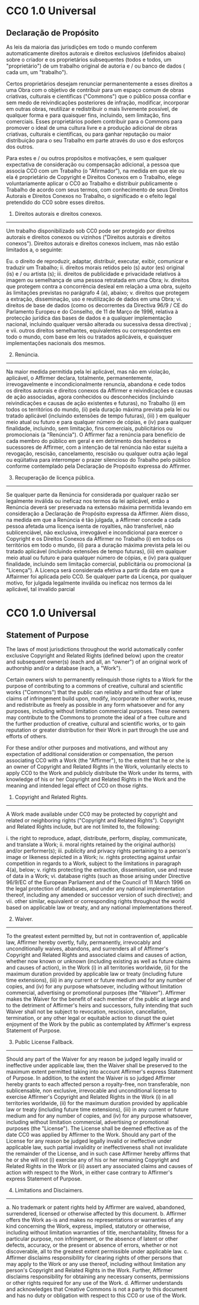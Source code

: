 CC0 1.0 Universal
==================

Declaração de Propósito
---------------------

As leis da maioria das jurisdições em todo o mundo conferem automaticamente direitos autorais e direitos exclusivos (definidos abaixo) sobre o criador e os proprietários subsequentes (todos e todos, um "proprietário") de um trabalho original de autoria e / ou banco de dados ( cada um, um "trabalho").

Certos proprietários desejam renunciar permanentemente a esses direitos a uma Obra com o objetivo de contribuir para um espaço comum de obras criativas, culturais e científicas ("Commons") que o público possa confiar e sem medo de reivindicações posteriores de infração, modificar, incorporar em outras obras, reutilizar e redistribuir o mais livremente possível, de qualquer forma e para quaisquer fins, incluindo, sem limitação, fins comerciais. Esses proprietários podem contribuir para o Commons para promover o ideal de uma cultura livre e a produção adicional de obras criativas, culturais e científicas, ou para ganhar reputação ou maior distribuição para o seu Trabalho em parte através do uso e dos esforços dos outros.

Para estes e / ou outros propósitos e motivações, e sem qualquer expectativa de consideração ou compensação adicional, a pessoa que associa CC0 com um Trabalho (o "Afirmador"), na medida em que ele ou ela é proprietário de Copyright e Direitos Conexos em o Trabalho, elege voluntariamente aplicar o CC0 ao Trabalho e distribuir publicamente o Trabalho de acordo com seus termos, com conhecimento de seus Direitos Autorais e Direitos Conexos no Trabalho, o significado e o efeito legal pretendido do CC0 sobre esses direitos.

1. Direitos autorais e direitos conexos.
--------------------------------
Um trabalho disponibilizado sob CC0 pode ser protegido por direitos autorais e direitos conexos ou vizinhos ("Direitos autorais e direitos conexos"). Direitos autorais e direitos conexos incluem, mas não estão limitados a, o seguinte:

Eu. o direito de reproduzir, adaptar, distribuir, executar, exibir, comunicar e traduzir um Trabalho;
ii. direitos morais retidos pelo (s) autor (es) original (is) e / ou artista (s);
iii. direitos de publicidade e privacidade relativos à imagem ou semelhança de uma pessoa retratada em uma Obra;
iv. direitos que protegem contra a concorrência desleal em relação a uma obra, sujeito às limitações previstas no parágrafo 4 (a), abaixo;
v. direitos que protegem a extração, disseminação, uso e reutilização de dados em uma Obra;
vi. direitos de base de dados (como os decorrentes da Directiva 96/9 / CE do Parlamento Europeu e do Conselho, de 11 de Março de 1996, relativa à protecção jurídica das bases de dados e a qualquer implementação nacional, incluindo qualquer versão alterada ou sucessiva dessa directiva) ; e
vii. outros direitos semelhantes, equivalentes ou correspondentes em todo o mundo, com base em leis ou tratados aplicáveis, e quaisquer implementações nacionais dos mesmos.

2. Renúncia.
-----------
Na maior medida permitida pela lei aplicável, mas não em violação, aplicável, o Affirmer declara, totalmente, permanentemente, irrevogavelmente e incondicionalmente renuncia, abandona e cede todos os direitos autorais e direitos conexos da Affirmer e reivindicações e causas de ação associadas, agora conhecidos ou desconhecidos (incluindo reivindicações e causas de ação existentes e futuras), no Trabalho (i) em todos os territórios do mundo, (ii) pela duração máxima prevista pela lei ou tratado aplicável (incluindo extensões de tempo futuras), (iii) ) em qualquer meio atual ou futuro e para qualquer número de cópias, e (iv) para qualquer finalidade, incluindo, sem limitação, fins comerciais, publicitários ou promocionais (a "Renúncia"). O Affirmer faz a renúncia para benefício de cada membro do público em geral e em detrimento dos herdeiros e sucessores de Affirmer, com a intenção de tal renúncia não estar sujeita a revogação, rescisão, cancelamento, rescisão ou qualquer outra ação legal ou eqüitativa para interromper o prazer silencioso do Trabalho pelo público conforme contemplado pela Declaração de Propósito expressa do Affirmer.

3. Recuperação de licença pública.
----------------------------
Se qualquer parte da Renúncia for considerada por qualquer razão ser legalmente inválida ou ineficaz nos termos da lei aplicável, então a Renúncia deverá ser preservada na extensão máxima permitida levando em consideração a Declaração de Propósito expressa da Affirmer. Além disso, na medida em que a Renúncia é tão julgada, a Affirmer concede a cada pessoa afetada uma licença isenta de royalties, não transferível, não sublicenciável, não exclusiva, irrevogável e incondicional para exercer o Copyright e os Direitos Conexos da Affirmer no Trabalho (i) em todos os territórios em todo o mundo, (ii) para a duração máxima prevista pela lei ou tratado aplicável (incluindo extensões de tempo futuras), (iii) em qualquer meio atual ou futuro e para qualquer número de cópias, e (iv) para qualquer finalidade, incluindo sem limitação comercial, publicitária ou promocional (a "Licença"). A Licença será considerada efetiva a partir da data em que a Affairmer foi aplicada pelo CC0. Se qualquer parte da Licença, por qualquer motivo, for julgada legalmente inválida ou ineficaz nos termos da lei aplicável, tal invalido parcial




CC0 1.0 Universal
==================

Statement of Purpose
---------------------

The laws of most jurisdictions throughout the world automatically confer exclusive Copyright and Related Rights (defined below) upon the creator and subsequent owner(s) (each and all, an "owner") of an original work of authorship and/or a database (each, a "Work").

Certain owners wish to permanently relinquish those rights to a Work for the purpose of contributing to a commons of creative, cultural and scientific works ("Commons") that the public can reliably and without fear of later claims of infringement build upon, modify, incorporate in other works, reuse and redistribute as freely as possible in any form whatsoever and for any purposes, including without limitation commercial purposes. These owners may contribute to the Commons to promote the ideal of a free culture and the further production of creative, cultural and scientific works, or to gain reputation or greater distribution for their Work in part through the use and efforts of others.

For these and/or other purposes and motivations, and without any expectation of additional consideration or compensation, the person associating CC0 with a Work (the "Affirmer"), to the extent that he or she is an owner of Copyright and Related Rights in the Work, voluntarily elects to apply CC0 to the Work and publicly distribute the Work under its terms, with knowledge of his or her Copyright and Related Rights in the Work and the meaning and intended legal effect of CC0 on those rights.

1. Copyright and Related Rights.
--------------------------------
A Work made available under CC0 may be protected by copyright and related or neighboring rights ("Copyright and Related Rights"). Copyright and Related Rights include, but are not limited to, the following:

i. the right to reproduce, adapt, distribute, perform, display, communicate, and translate a Work;
ii. moral rights retained by the original author(s) and/or performer(s);
iii. publicity and privacy rights pertaining to a person's image or likeness depicted in a Work;
iv. rights protecting against unfair competition in regards to a Work, subject to the limitations in paragraph 4(a), below;
v. rights protecting the extraction, dissemination, use and reuse of data in a Work;
vi. database rights (such as those arising under Directive 96/9/EC of the European Parliament and of the Council of 11 March 1996 on the legal protection of databases, and under any national implementation thereof, including any amended or successor version of such directive); and
vii. other similar, equivalent or corresponding rights throughout the world based on applicable law or treaty, and any national implementations thereof.

2. Waiver.
-----------
To the greatest extent permitted by, but not in contravention of, applicable law, Affirmer hereby overtly, fully, permanently, irrevocably and unconditionally waives, abandons, and surrenders all of Affirmer's Copyright and Related Rights and associated claims and causes of action, whether now known or unknown (including existing as well as future claims and causes of action), in the Work (i) in all territories worldwide, (ii) for the maximum duration provided by applicable law or treaty (including future time extensions), (iii) in any current or future medium and for any number of copies, and (iv) for any purpose whatsoever, including without limitation commercial, advertising or promotional purposes (the "Waiver"). Affirmer makes the Waiver for the benefit of each member of the public at large and to the detriment of Affirmer's heirs and successors, fully intending that such Waiver shall not be subject to revocation, rescission, cancellation, termination, or any other legal or equitable action to disrupt the quiet enjoyment of the Work by the public as contemplated by Affirmer's express Statement of Purpose.

3. Public License Fallback.
----------------------------
Should any part of the Waiver for any reason be judged legally invalid or ineffective under applicable law, then the Waiver shall be preserved to the maximum extent permitted taking into account Affirmer's express Statement of Purpose. In addition, to the extent the Waiver is so judged Affirmer hereby grants to each affected person a royalty-free, non transferable, non sublicensable, non exclusive, irrevocable and unconditional license to exercise Affirmer's Copyright and Related Rights in the Work (i) in all territories worldwide, (ii) for the maximum duration provided by applicable law or treaty (including future time extensions), (iii) in any current or future medium and for any number of copies, and (iv) for any purpose whatsoever, including without limitation commercial, advertising or promotional purposes (the "License"). The License shall be deemed effective as of the date CC0 was applied by Affirmer to the Work. Should any part of the License for any reason be judged legally invalid or ineffective under applicable law, such partial invalidity or ineffectiveness shall not invalidate the remainder of the License, and in such case Affirmer hereby affirms that he or she will not (i) exercise any of his or her remaining Copyright and Related Rights in the Work or (ii) assert any associated claims and causes of action with respect to the Work, in either case contrary to Affirmer's express Statement of Purpose.

4. Limitations and Disclaimers.
--------------------------------

a. No trademark or patent rights held by Affirmer are waived, abandoned, surrendered, licensed or otherwise affected by this document.
b. Affirmer offers the Work as-is and makes no representations or warranties of any kind concerning the Work, express, implied, statutory or otherwise, including without limitation warranties of title, merchantability, fitness for a particular purpose, non infringement, or the absence of latent or other defects, accuracy, or the present or absence of errors, whether or not discoverable, all to the greatest extent permissible under applicable law.
c. Affirmer disclaims responsibility for clearing rights of other persons that may apply to the Work or any use thereof, including without limitation any person's Copyright and Related Rights in the Work. Further, Affirmer disclaims responsibility for obtaining any necessary consents, permissions or other rights required for any use of the Work.
d. Affirmer understands and acknowledges that Creative Commons is not a party to this document and has no duty or obligation with respect to this CC0 or use of the Work.
